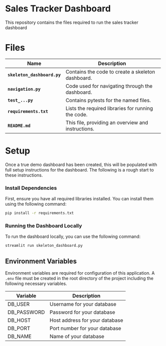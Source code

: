 # Sales Tracker Dashboard

This repository contains the files required to run the sales tracker dashboard

# Files

| Name                 | Description                                               |
|----------------------|-----------------------------------------------------------|
| **`skeleton_dashboard.py`**       | Contains the code to create a skeleton dashboard.        |
| **`navigation.py`**  | Code used for navigating through the dashboard.           |
| **`test_...py`**| Contains pytests for the named files.|
| **`requirements.txt`** | Lists the required libraries for running the code.      |
| **`README.md`**      | This file, providing an overview and instructions.        |


# Setup

Once a true demo dashboard has been created, this will be populated with full setup instructions for the dashboard.
The following is a rough start to these instructions.

### Install Dependencies

First, ensure you have all required libraries installed. You can install them using the following command:

```bash
pip install -r requirements.txt
```

### Running the Dashboard Locally

To run the dashboard locally, you can use the following command:

```bash
streamlit run skeleton_dashboard.py
```


## Environment Variables

Environment variables are required for configuration of this application. A `.env` file must be created in the root directory
of the project including the following necessary variables.


| Variable            | Description                                           |
|---------------------|-------------------------------------------------------|
| DB_USER             | Username for your database                            |
| DB_PASSWORD         | Password for your database                            |
| DB_HOST             | Host address for your database                        |
| DB_PORT             | Port number for your database                         |
| DB_NAME             | Name of your database                                 |